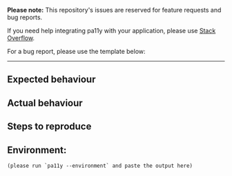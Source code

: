 **Please note:** This repository's issues are reserved for feature requests and bug reports.

If you need help integrating pa11y with your application, please use [Stack Overflow](https://stackoverflow.com/questions/tagged/pa11y).

For a bug report, please use the template below:

---

## Expected behaviour


## Actual behaviour


## Steps to reproduce


## Environment:
```
(please run `pa11y --environment` and paste the output here)
```
